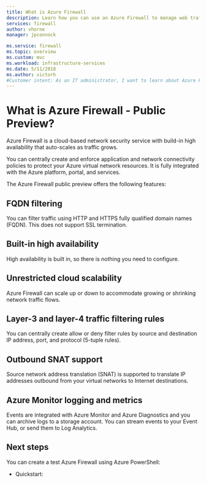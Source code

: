 ```yaml
---
title: What is Azure Firewall
description: Learn how you can use an Azure Firewall to manage web traffic.
services: firewall
author: vhorne
manager: jpconnock

ms.service: firewall
ms.topic: overview
ms.custom: mvc
ms.workload: infrastructure-services
ms.date: 5/11/2018
ms.author: victorh
#Customer intent: As an IT administrator, I want to learn about Azure Firewall and what I can use it for.
---
```

# What is Azure Firewall - Public Preview?

Azure Firewall is a cloud-based network security service with build-in high availability that auto-scales as traffic grows.

You can centrally create and enforce application and network connectivity policies to protect your Azure virtual network resources. It is fully integrated with the Azure platform, portal, and services.

The Azure Firewall public preview offers the following features:

##  FQDN filtering 
You can filter traffic using HTTP and HTTPS fully qualified domain names (FQDN). This does not support SSL termination.

## Built-in high availability
High availability is built in, so there is nothing you need to configure.

## Unrestricted cloud scalability 
Azure Firewall can scale up or down to accommodate growing or shrinking network traffic flows.

## Layer-3 and layer-4 traffic filtering rules

You can centrally create allow or deny filter rules by source and destination IP address, port, and protocol (5-tuple rules).

## Outbound SNAT support

Source network address translation (SNAT) is supported to translate IP addresses outbound from your virtual networks to Internet destinations.

## Azure Monitor logging and metrics

Events are integrated with Azure Monitor and Azure Diagnostics and you can archive logs to a storage account. You can stream events to your Event Hub, or send them to Log Analytics.

## Next steps

You can create a test Azure Firewall using Azure PowerShell:

- Quickstart: 

